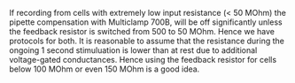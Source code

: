 If recording from cells with extremely low input resistance (< 50 MOhm) the pipette compensation with Multiclamp 700B, will be off significantly unless the feedback resistor is switched from 500 to 50 MOhm. Hence we have protocols for both. It is reasonable to assume that the resistance during the ongoing 1 second stimuluation is lower than at rest due to additional voltage-gated conductances. Hence using the feedback resistor for cells below 100 MOhm or even 150 MOhm is a good idea.
